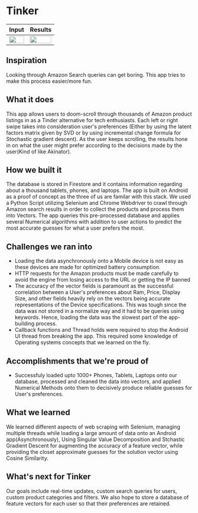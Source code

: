 # Tinker

| Input | Results |
|------|---------|
| <img src="https://github.com/tinker-app/tinker/blob/main/home.webm?raw=true" width="100%"> |  <img src="https://github.com/tinker-app/tinker/blob/main/usage_gif.gif?raw=true" width="100%"> |

## Inspiration
Looking through Amazon Search queries can get boring. This app tries to make this process easier/more fun.

## What it does
This app allows users to doom-scroll through thousands of Amazon product listings in as a Tinder alternative for tech enthusiasts. Each left or right swipe takes into consideration user's preferences (Either by using the latent factors matrix given by SVD or by using incremental change formula for Stochastic gradient descent). As the user keeps scrolling, the results hone in on what the user might prefer according to the decisions made by the user(Kind of like Akinator).

## How we built it
The database is stored in Firestore and it contains information regarding about a thousand tablets, phones, and laptops. The app is built on Android as a proof of concept as the three of us are familar with  this stack. We used a Python Script utilizing Selenium and Chrome Webdriver to crawl through Amazon search results in order to collect the products and process them into Vectors. The app queries this pre-processed database and applies several Numerical algorithms with addition to user actions to predict the most accurate guesses for what a user prefers the most.

## Challenges we ran into
- Loading the data asynchronously onto a Mobile device is not easy as these devices are made for optimized battery consumption.
- HTTP requests for the Amazon products must be made carefully to avoid the engine from losing access to the URL or getting the IP banned
- The accuracy of the vector fields is paramount as the successful correlation between a User's preferences about Ram, Price, Display Size, and other fields heavily rely on the vectors being accurate representations of the Device specifications. This was tough since the data was not stored in a normalize way and it had to be queries using keywords. Hence, loading the data was the slowest part of the app-building process.
- Callback functions and Thread holds were required to stop the Android UI thread from breaking the app. This required some knowledge of Operating systems concepts that we learned on the fly.

## Accomplishments that we're proud of
- Successfuly loaded upto 1000+ Phones, Tablets, Laptops onto our database, processed and cleaned the data into vectors, and applied Numerical Methods onto them to decisively produce reliable guesses for User's preferences.

## What we learned
We learned different aspects of web scraping with Selenium, managing multiple threads while loading a large amount of data onto an Android app(Asynchronously), Using Singular Value Decomposition and Stchastic Gradient Descent for augmenting the accuracy of a feature vector, while providing the closet approximate guesses for the solution vector using Cosine Similarity.

## What's next for Tinker
Our goals include real-time updates, custom search queries for users, custom product categories and filters. We also hope to store a database of feature vectors for each user so that their preferences are retained.
